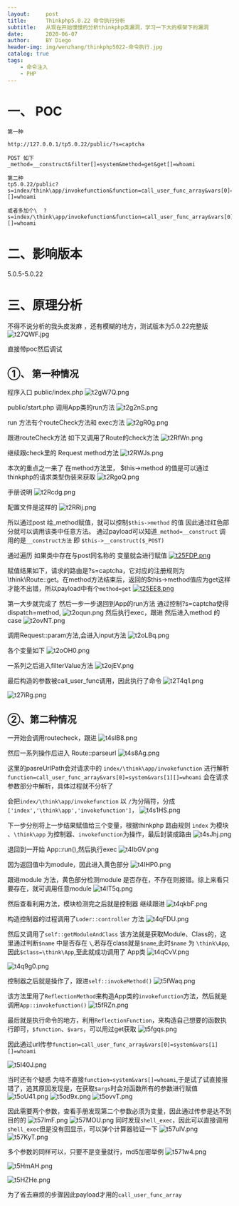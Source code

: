 ```yaml
---
layout:     post
title:      Thinkphp5.0.22 命令执行分析
subtitle:   从现在开始慢慢的分析thinkphp类漏洞，学习一下大的框架下的漏洞
date:       2020-06-07
author:     BY Diego
header-img: img/wenzhang/thinkphp5022-命令执行.jpg
catalog: true
tags:
    - 命令注入
    - PHP
---
```


# 一、 POC

```
第一种

http://127.0.0.1/tp5.0.22/public/?s=captcha

POST 如下
_method=__construct&filter[]=system&method=get&get[]=whoami

第二种
tp5.0.22/public?s=index/think\app/invokefunction&function=call_user_func_array&vars[0]=system&vars[1][]=whoami

或者多加个\  ?s=index/\think\app/invokefunction&function=call_user_func_array&vars[0]=system&vars[1][]=whoami

```

# 二、影响版本

5.0.5-5.0.22

# 三、原理分析

不得不说分析的我头皮发麻 ，还有模糊的地方，测试版本为5.0.22完整版
![t27QWF.jpg](https://s1.ax1x.com/2020/06/07/t27QWF.jpg)

直接带poc然后调试

## ①、 第一种情况

程序入口 public/index.php
![t2gW7Q.png](https://s1.ax1x.com/2020/06/07/t2gW7Q.png)

public/start.php 调用App类的run方法
![t2g2nS.png](https://s1.ax1x.com/2020/06/07/t2g2nS.png)

run 方法有个routeCheck方法和 exec方法
![t2gR0g.png](https://s1.ax1x.com/2020/06/07/t2gR0g.png)

跟进routeCheck方法 如下又调用了Route的check方法
![t2RfWn.png](https://s1.ax1x.com/2020/06/07/t2RfWn.png)

继续跟check里的 Request method方法
![t2RWJs.png](https://s1.ax1x.com/2020/06/07/t2RWJs.png)

本次的重点之一来了 在method方法里， \$this->method 的值是可以通过thinkphp的请求类型伪装来获取
![t2RgoQ.png](https://s1.ax1x.com/2020/06/07/t2RgoQ.png)

手册说明
![t2Rcdg.png](https://s1.ax1x.com/2020/06/07/t2Rcdg.png)

配置文件是这样的
![t2RRij.png](https://s1.ax1x.com/2020/06/07/t2RRij.png)

所以通过post 给_method赋值，就可以控制`$this->method` 的值
因此通过红色部分就可以调用该类中任意方法。
通过payload可以知道`_method=__construct` 调用的是`__construct方法` 即 `$this->__construct($_POST)`

通过遍历 如果类中存在与post同名称的 变量就会进行赋值
[![t25FDP.png](https://s1.ax1x.com/2020/06/07/t25FDP.png)](https://imgchr.com/i/t25FDP)

赋值结果如下，请求的路由是?s=captcha，它对应的注册规则为\\think\\Route::get。在method方法结束后，返回的\$this->method值应为get这样才能不出错，所以payload中有个`method=get`
[![t25EE8.png](https://s1.ax1x.com/2020/06/07/t25EE8.png)](https://imgchr.com/i/t25EE8)

第一大步就完成了 然后一步一步退回到App的run方法 通过控制?s=captcha使得dispatch=method,
![t2oqun.png](https://s1.ax1x.com/2020/06/07/t2oqun.png)
然后执行exec，跟进
然后进入method 的case
![t2ovNT.png](https://s1.ax1x.com/2020/06/07/t2ovNT.png)

调用Request::param方法,会进入input方法
![t2oLBq.png](https://s1.ax1x.com/2020/06/07/t2oLBq.png)

各个变量如下
![t2oOH0.png](https://s1.ax1x.com/2020/06/07/t2oOH0.png)

一系列之后进入filterValue方法
![t2ojEV.png](https://s1.ax1x.com/2020/06/07/t2ojEV.png)

最后构造的参数被call_user_func调用，因此执行了命令
![t2T4q1.png](https://s1.ax1x.com/2020/06/07/t2T4q1.png)


![t27iRg.png](https://s1.ax1x.com/2020/06/07/t27iRg.png)

## ②、第二种情况

一开始会调用routecheck，跟进
![t4slB8.png](https://s1.ax1x.com/2020/06/09/t4slB8.png)

然后一系列操作后进入 Route::parseurl
![t4s8Ag.png](https://s1.ax1x.com/2020/06/09/t4s8Ag.png)

这里的pasreUrlPath会对请求中的 `index/\think\app/invokefunction` 进行解析
`function=call_user_func_array&vars[0]=system&vars[1][]=whoami` 会在请求参数部分中解析，具体过程就不分析了

会把`index/\think\app/invokefunction` 以 `/`为分隔符，分成`['index','\think\app','invokefunction']`，
![t4s1HS.png](https://s1.ax1x.com/2020/06/09/t4s1HS.png)

下一步分别将上一步结果赋值给三个变量，根据thinkphp 路由规则 `index` 为模块 、`\think\app` 为控制器、`invokefunction`为操作，最后封装成路由
![t4sJhj.png](https://s1.ax1x.com/2020/06/09/t4sJhj.png)

退回到一开始 App::run(),然后执行exec
![t4IbGV.png](https://s1.ax1x.com/2020/06/09/t4IbGV.png)

因为返回值中为module，因此进入黄色部分
![t4IHP0.png](https://s1.ax1x.com/2020/06/09/t4IHP0.png)

跟进module 方法，黄色部分检测module 是否存在，不存在则报错。综上来看只要存在，就可调用任意module
![t4IT5q.png](https://s1.ax1x.com/2020/06/09/t4IT5q.png)


然后查看利用方法，模块检测完之后就是控制器 继续跟进
![t4qkbF.png](https://s1.ax1x.com/2020/06/09/t4qkbF.png)

构造控制器的过程调用了`Loder::controller` 方法
![t4qFDU.png](https://s1.ax1x.com/2020/06/09/t4qFDU.png)

然后又调用了`self::getModuleAndClass` 该方法就是获取Module、Class的，这里通过判断`$name` 中是否存在 `\`,若存在class就是`$name`,此时`$name` 为 `\think\App`,因此`$class=\think\App`,至此就成功调用了 App类
![t4qCvV.png](https://s1.ax1x.com/2020/06/09/t4qCvV.png)


![t4q9g0.png](https://s1.ax1x.com/2020/06/09/t4q9g0.png)

控制器之后就是操作了，跟进`self::invokeMethod()`
![t5fWaq.png](https://s1.ax1x.com/2020/06/09/t5fWaq.png)

该方法里用了`ReflectionMethod`来构造App类的`invokefunction`方法，然后就是调用`App::invokefunction()`
![t5fRZn.png](https://s1.ax1x.com/2020/06/09/t5fRZn.png)

最后就是执行命令的地方，利用`ReflectionFunction`，来构造自己想要的函数执行即可，`$function`、`$vars`，可以用过get获取
![t5fgqs.png](https://s1.ax1x.com/2020/06/09/t5fgqs.png)


因此通过url传参`function=call_user_func_array&vars[0]=system&vars[1][]=whoami`

![t5I40J.png](https://s1.ax1x.com/2020/06/09/t5I40J.png)


当时还有个疑惑 为啥不直接`function=system&vars[]=whoami`,于是试了试直接报错了，追其原因发现是，在获取`$args`时会对函数所有的参数进行赋值
![t5oU41.png](https://s1.ax1x.com/2020/06/09/t5oU41.png)
![t5od9x.png](https://s1.ax1x.com/2020/06/09/t5od9x.png)
![t5ovvT.png](https://s1.ax1x.com/2020/06/09/t5ovvT.png)

因此需要两个参数，查看手册发现第二个参数必须为变量，因此通过传参是达不到目的的
![t57lmF.png](https://s1.ax1x.com/2020/06/09/t57lmF.png)
![t57MOU.png](https://s1.ax1x.com/2020/06/09/t57MOU.png)
同时发现`shell_exec`，因此可以直接调用`shell_exec`但是没有回显示，可以弹个计算器验证一下
![t57ulV.png](https://s1.ax1x.com/2020/06/09/t57ulV.png)
![t57KyT.png](https://s1.ax1x.com/2020/06/09/t57KyT.png)

多个参数的同样可以，只要不是变量就行，md5加密举例
![t571w4.png](https://s1.ax1x.com/2020/06/09/t571w4.png)

![t5HmAH.png](https://s1.ax1x.com/2020/06/09/t5HmAH.png)

![t5HZHe.png](https://s1.ax1x.com/2020/06/09/t5HZHe.png)

为了省去麻烦的步骤因此payload才用的`call_user_func_array`
